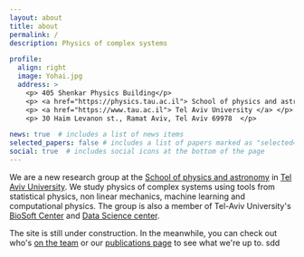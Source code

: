 ```yaml
---
layout: about
title: about
permalink: /
description: Physics of complex systems  

profile:
  align: right
  image: Yohai.jpg
  address: >
    <p> 405 Shenkar Physics Building</p>
    <p> <a href="https://physics.tau.ac.il"> School of physics and astronomy </a> </p>
    <p> <a href="https://www.tau.ac.il"> Tel Aviv University </a> </p>
    <p> 30 Haim Levanon st., Ramat Aviv, Tel Aviv 69978  </p>

news: true  # includes a list of news items
selected_papers: false # includes a list of papers marked as "selected={true}"
social: true  # includes social icons at the bottom of the page
---
```


We are a new research group at the [School of physics and astronomy](https://physics.tau.ac.il) in [Tel Aviv University](https://www.tau.ac.il). We study physics of complex systems using tools from statistical physics, non linear mechanics, machine learning and computational physics. The group is also a member of Tel-Aviv University's [BioSoft Center](https://www.biosoft.sites.tau.ac.il/) and [Data Science center](https://datascience.tau.ac.il/).

The site is still under construction. In the meanwhile, you can check out who's [on the team](./group) or our [publications page](./publications) to see what we're up to. sdd

<!-- Link to your social media connections, too. This theme is set up to use [Font Awesome icons](http://fortawesome.github.io/Font-Awesome/){:target="\_blank"} and [Academicons](https://jpswalsh.github.io/academicons/){:target="\_blank"}, like the ones below. Add your Facebook, Twitter, LinkedIn, Google Scholar, or just disable all of them.
 -->